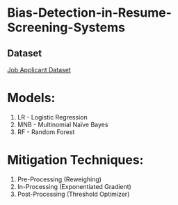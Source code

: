 # Bias-Detection-in-Resume-Screening-Systems


## Dataset
[Job Applicant Dataset](https://www.kaggle.com/datasets/surendra365/recruitement-dataset)

# Models:
1. LR - Logistic Regression
2. MNB - Multinomial Naïve Bayes
3. RF - Random Forest

# Mitigation Techniques:
1. Pre-Processing (Reweighing)
2. In-Processing (Exponentiated Gradient)
3. Post-Processing (Threshold Optimizer)
